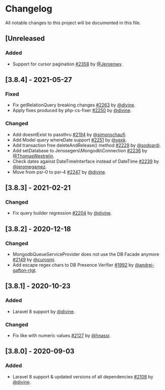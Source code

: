# Changelog
All notable changes to this project will be documented in this file.

## [Unreleased

### Added
- Support for cursor pagination [#2358](https://github.com/jenssegers/laravel-mongodb/pull/2358) by [@Jeroenwv](https://github.com/Jeroenwv).

## [3.8.4] - 2021-05-27

### Fixed
- Fix getRelationQuery breaking changes [#2263](https://github.com/jenssegers/laravel-mongodb/pull/2263) by [@divine](https://github.com/divine).
- Apply fixes produced by php-cs-fixer [#2250](https://github.com/jenssegers/laravel-mongodb/pull/2250) by [@divine](https://github.com/divine).

### Changed
- Add doesntExist to passthru [#2194](https://github.com/jenssegers/laravel-mongodb/pull/2194) by [@simonschaufi](https://github.com/simonschaufi).
- Add Model query whereDate support [#2251](https://github.com/jenssegers/laravel-mongodb/pull/2251) by [@yexk](https://github.com/yexk).
- Add transaction free deleteAndRelease() method [#2229](https://github.com/jenssegers/laravel-mongodb/pull/2229) by [@sodoardi](https://github.com/sodoardi).
- Add setDatabase to Jenssegers\Mongodb\Connection [#2236](https://github.com/jenssegers/laravel-mongodb/pull/2236) by [@ThomasWestrelin](https://github.com/ThomasWestrelin).
- Check dates against DateTimeInterface instead of DateTime [#2239](https://github.com/jenssegers/laravel-mongodb/pull/2239) by [@jeromegamez](https://github.com/jeromegamez).
- Move from psr-0 to psr-4 [#2247](https://github.com/jenssegers/laravel-mongodb/pull/2247) by [@divine](https://github.com/divine).

## [3.8.3] - 2021-02-21

### Changed
- Fix query builder regression [#2204](https://github.com/jenssegers/laravel-mongodb/pull/2204) by [@divine](https://github.com/divine).

## [3.8.2] - 2020-12-18

### Changed
- MongodbQueueServiceProvider does not use the DB Facade anymore [#2149](https://github.com/jenssegers/laravel-mongodb/pull/2149) by [@curosmj](https://github.com/curosmj).
- Add escape regex chars to DB Presence Verifier [#1992](https://github.com/jenssegers/laravel-mongodb/pull/1992) by [@andrei-gafton-rtgt](https://github.com/andrei-gafton-rtgt).

## [3.8.1] - 2020-10-23

### Added
- Laravel 8 support by [@divine](https://github.com/divine).

### Changed
- Fix like with numeric values [#2127](https://github.com/jenssegers/laravel-mongodb/pull/2127) by [@hnassr](https://github.com/hnassr).

## [3.8.0] - 2020-09-03

### Added
- Laravel 8 support & updated versions of all dependencies [#2108](https://github.com/jenssegers/laravel-mongodb/pull/2108) by [@divine](https://github.com/divine).
